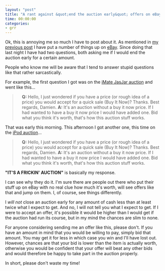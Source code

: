 ```yaml
---
layout: "post"
title: "A rant against &quot;end the auction early&quot; offers on eBay"
time: 00:00:00
categories: 
- grr
---
```

Ok, this is annoying me so much I have to post about it. As mentioned in <a href="/blog/2006/11/15/ebay_time_again">my previous post</a> I have put a number of things up on <a href="http://search.ebay.co.uk/_W0QQsassZstuartdallasQQhtZ-1">eBay</a>. Since doing that last night I have had two questions, both asking me if I would end the auction early for a certain amount.

People who know me will be aware that I tend to answer stupid questions like that rather sarcastically.

For example, the first question I got was on the <a href="http://cgi.ebay.co.uk/ws/eBayISAPI.dll?ViewItem&amp;item=200048135120">iMate JasJar auction</a> and went like this...
<blockquote>
<p style="margin-left: 15px"><strong>Q:</strong> Hello, I just wondered if you have a price (or rough idea of a price) you would accept for a quick sale (Buy It Now)? Thanks. Best regards, Damien.
<strong>A:</strong> It's an auction without a buy it now price. If I had wanted to have a buy it now price I would have added one. Bid what you think it's worth, that's how this auction stuff works.</blockquote>
That was early this morning. This afternoon I got another one, this time on the <a href="http://cgi.ebay.co.uk/ws/eBayISAPI.dll?ViewItem&amp;item=200048118024">iPod auction</a>...
<blockquote>
<p style="margin-left: 15px"> <strong>Q:</strong> Hello, I just wondered if you have a price (or rough idea of a price) you would accept for a quick sale (Buy It Now)? Thanks. Best regards, Damien.
<strong>A:</strong> It's an auction without a buy it now price. If I had wanted to have a buy it now price I would have added one. Bid what you think it's worth, that's how this auction stuff works.</blockquote>
<strong>"IT'S A FRICKIN' AUCTION"</strong> is basically my response.

I can see why they do it. I'm sure there are people out there who put their stuff up on eBay with no real clue how much it's worth, will see offers like that and jump on them. I, of course, see things differently.

I <em>will not</em> close an auction early for any amount of cash less than at least twice what I expect to get. And no, I will not tell you what I expect to get. If I were to accept an offer, it's possible it would be higher than I would get if the auction had run its course, but in my mind the chances are slim to none.

For anyone considering sending me an offer like this, please don't. If you have an amount in mind that you would be willing to pay, simply bid that amount. You may get it for less in which case you win and I'll have lost out. However, chances are that your bid is lower than the item is actually worth, otherwise you would be confident that your offer will beat any other bids and would therefore be happy to take part in the auction properly.

In short, please don't waste my time!